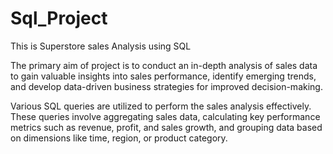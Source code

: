 # Sql_Project
This is Superstore sales Analysis using SQL

The primary aim of project is to conduct an in-depth analysis of sales data to gain valuable insights into sales performance, identify emerging trends, and develop data-driven business strategies for improved decision-making.

Various SQL queries are utilized to perform the sales analysis effectively. These queries involve aggregating sales data, calculating key performance metrics such as revenue, profit, and sales growth, and grouping data based on dimensions like time, region, or product category.
